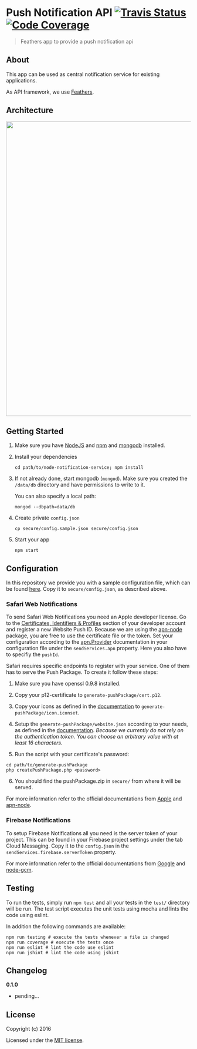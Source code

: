 # Push Notification API [![Travis Status](https://travis-ci.org/schul-cloud/node-notification-service.svg?branch=master)](https://travis-ci.org/schulcloud/node-notification-service) [![Code Coverage](https://img.shields.io/codecov/c/github/schul-cloud/node-notification-service/master.svg)](https://codecov.io/gh/schul-cloud/node-notification-service)

> Feathers app to provide a push notification api

## About

This app can be used as central notification service for existing applications.

As API framework, we use [Feathers](http://feathersjs.com). 

## Architecture

<img src="http://i.imgur.com/1YJa3Fw.png" width="800">

## Getting Started

1. Make sure you have [NodeJS](https://nodejs.org/) and [npm](https://www.npmjs.com/) and [mongodb](https://www.mongodb.com/) installed.

2. Install your dependencies

    ```
    cd path/to/node-notification-service; npm install
    ```

3. If not already done, start mongodb (`mongod`). Make sure you created the `/data/db` directory and have permissions to write to it.  
   
    You can also specify a local path:
    ```
    mongod --dbpath=data/db
    ```

4. Create private `config.json`

    ```
    cp secure/config.sample.json secure/config.json
    ```

5. Start your app

    ```
    npm start
    ```

## Configuration

In this repository we provide you with a sample configuration file, which can be found [here](https://github.com/schulcloud/node-notification-service/blob/master/secure/config.sample.json). Copy it to `secure/config.json`, as described above.

### Safari Web Notifications

To send Safari Web Notifications you need an Apple developer license. Go to the [Certificates, Identifiers & Profiles](https://developer.apple.com/account/ios/certificate) section of your developer account and register a new Website Push ID. Because we are using the [apn-node](https://github.com/node-apn/node-apn) package, you are free to use the certificate file or the token. Set your configuration according to the [apn.Provider](https://github.com/node-apn/node-apn/blob/master/doc/provider.markdown) documentation in your configuration file under the `sendServices.apn` property. Here you also have to specifiy the `pushId`.

Safari requires specific endpoints to register with your service. One of them has to serve the Push Package. To create it follow these steps:

1. Make sure you have openssl 0.9.8 installed.

2. Copy your p12-certificate to `generate-pushPackage/cert.p12`.

3. Copy your icons as defined in the [documentation](https://developer.apple.com/library/content/documentation/NetworkingInternet/Conceptual/NotificationProgrammingGuideForWebsites/PushNotifications/PushNotifications.html#//apple_ref/doc/uid/TP40013225-CH3-SW5) to `generate-pushPackage/icon.iconset`.

4. Setup the `generate-pushPackage/website.json` according to your needs, as defined in the [documentation](https://developer.apple.com/library/content/documentation/NetworkingInternet/Conceptual/NotificationProgrammingGuideForWebsites/PushNotifications/PushNotifications.html#//apple_ref/doc/uid/TP40013225-CH3-SW4). *Because we currently do not rely on the authentication token. You can choose an arbitrary value with at least 16 characters.*

5. Run the script with your certificate's password: 

  ```
  cd path/to/generate-pushPackage
  php createPushPackage.php <password>
  ```

6. You should find the pushPackage.zip in `secure/` from where it will be served.

For more information refer to the official documentations from [Apple](https://developer.apple.com/library/content/documentation/NetworkingInternet/Conceptual/NotificationProgrammingGuideForWebsites/PushNotifications/PushNotifications.html) and [apn-node](https://github.com/node-apn/node-apn/blob/master/README.md).

### Firebase Notifications

To setup Firebase Notifications all you need is the server token of your project. This can be found in your Firebase project settings under the tab Cloud Messaging. Copy it to the `config.json` in the `sendServices.firebase.serverToken` property.

For more information refer to the official documentations from [Google](https://firebase.google.com/docs/cloud-messaging/) and [node-gcm](https://github.com/ToothlessGear/node-gcm/README.md).

## Testing

To run the tests, simply run `npm test` and all your tests in the `test/` directory will be run.
The test script executes the unit tests using mocha and lints the code using eslint.

In addition the following commands are available:
```shell
npm run testing # execute the tests whenever a file is changed
npm run coverage # execute the tests once
npm run eslint # lint the code use eslint
npm run jshint # lint the code using jshint
```

## Changelog

__0.1.0__

- pending...

## License

Copyright (c) 2016

Licensed under the [MIT license](LICENSE).
